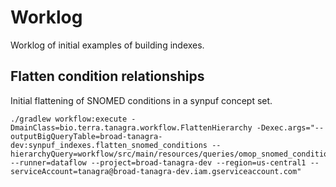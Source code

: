 # Worklog
Worklog of initial examples of building indexes.

## Flatten condition relationships
Initial flattening of SNOMED conditions in a synpuf concept set.

```
./gradlew workflow:execute -DmainClass=bio.terra.tanagra.workflow.FlattenHierarchy -Dexec.args="--outputBigQueryTable=broad-tanagra-dev:synpuf_indexes.flatten_snomed_conditions --hierarchyQuery=workflow/src/main/resources/queries/omop_snomed_condition_relations.sql --runner=dataflow --project=broad-tanagra-dev --region=us-central1 --serviceAccount=tanagra@broad-tanagra-dev.iam.gserviceaccount.com"
```
